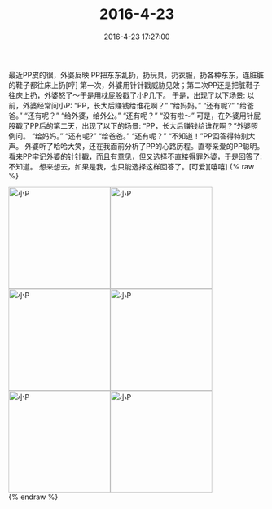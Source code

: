 ﻿---
title: 2016-4-23
date: 2016-4-23 17:27:00
tags:
categories: 妈妈
---
最近PP皮的很，外婆反映:PP把东东乱扔，扔玩具，扔衣服，扔各种东东，连脏脏的鞋子都往床上扔[哼]
第一次，外婆用针针戳威胁见效；第二次PP还是把脏鞋子往床上扔，外婆怒了～于是用枕屁股戳了小P几下。
于是，出现了以下场景:
以前，外婆经常问小P:
“PP，长大后赚钱给谁花啊？”
“给妈妈。”
“还有呢?”
“给爸爸。”
“还有呢？”
“给外婆，给外公。”
“还有呢？”
“没有啦～”
可是，在外婆用针屁股戳了PP后的第二天，出现了以下的场景:
“PP，长大后赚钱给谁花啊？”外婆照例问。
“给妈妈。”
“还有呢?”
“给爸爸。”
“还有呢？”
“不知道！”PP回答得特别大声。
外婆听了哈哈大笑，还在我面前分析了PP的心路历程。直夸亲爱的PP聪明。
看来PP牢记外婆的针针戳，而且有意见，但又选择不直接得罪外婆，于是回答了:不知道。
想来想去，如果是我，也只能选择这样回答了。[可爱][嘻嘻]
{% raw %}
<div style="width:500 px">
<div style="float:left; width:100 px"><img src="/images/微信图片_20171012142107.jpg" width="200" alt="小P"></div>
<div style="float:left; width:100 px"><img src="/images/微信图片_20171012142115.jpg" width="200" alt="小P"></div>
<div style="float:left; width:100 px"><img src="/images/微信图片_20171012142124.jpg" width="200" alt="小P"></div>
<div style="float:left; width:100 px"><img src="/images/微信图片_20171012142132.jpg" width="200" alt="小P"></div>
<div style="float:left; width:100 px"><img src="/images/微信图片_20171012142139.jpg" width="200" alt="小P"></div>
<div style="float:left; width:100 px"><img src="/images/微信图片_20171012142147.jpg" width="200" alt="小P"></div>
<div style="clear:both"></div>
</div>
{% endraw %}